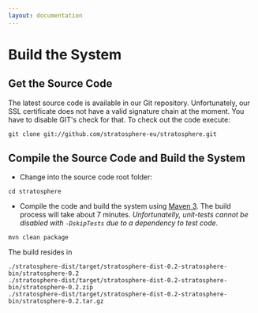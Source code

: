 ```yaml
---
layout: documentation
---
```

Build the System
================

Get the Source Code
-------------------

The latest source code is available in our Git repository.
Unfortunately, our SSL certificate does not have a valid signature chain
at the moment. You have to disable GIT's check for that. To check out
the code execute:

    git clone git://github.com/stratosphere-eu/stratosphere.git

Compile the Source Code and Build the System
--------------------------------------------

-   Change into the source code root folder:

<!-- -->

    cd stratosphere

-   Compile the code and build the system using [Maven
    3](http://maven.apache.org/download.html "http://maven.apache.org/download.html").
    The build process will take about 7 minutes. *Unfortunatelly,
    unit-tests cannot be disabled with `-DskipTests` due to a dependency
    to test code.*

<!-- -->

    mvn clean package

The build resides in

    ./stratosphere-dist/target/stratosphere-dist-0.2-stratosphere-bin/stratosphere-0.2
    ./stratosphere-dist/target/stratosphere-dist-0.2-stratosphere-bin/stratosphere-0.2.zip
    ./stratosphere-dist/target/stratosphere-dist-0.2-stratosphere-bin/stratosphere-0.2.tar.gz
